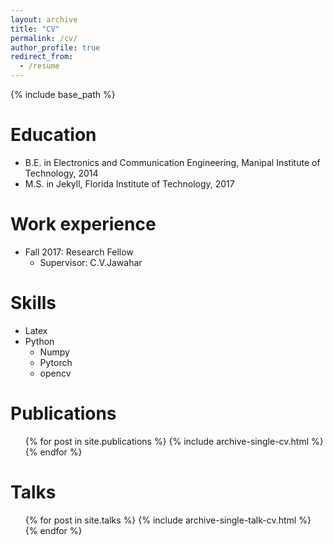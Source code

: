 ```yaml
---
layout: archive
title: "CV"
permalink: /cv/
author_profile: true
redirect_from:
  - /resume
---
```


{% include base_path %}

Education
======
* B.E. in Electronics and Communication Engineering, Manipal Institute of Technology, 2014
* M.S. in Jekyll, Florida Institute of Technology, 2017

Work experience
======
* Fall 2017: Research Fellow
  * Supervisor: C.V.Jawahar

Skills
======
* Latex
* Python
  * Numpy
  * Pytorch
  * opencv

Publications
======
  <ul>{% for post in site.publications %}
    {% include archive-single-cv.html %}
  {% endfor %}</ul>
  
Talks
======
  <ul>{% for post in site.talks %}
    {% include archive-single-talk-cv.html %}
  {% endfor %}</ul>
  

  

